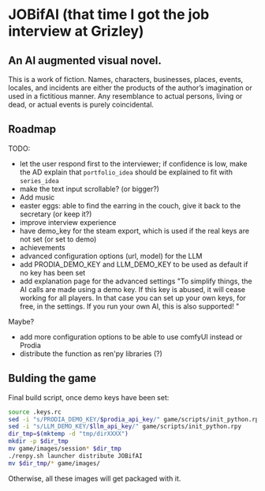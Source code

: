 # JOBifAI (that time I got the job interview at Grizley)

## An AI augmented visual novel.

This is a work of fiction. 
Names, characters, businesses, places, events, locales, and incidents are either the products of the author’s imagination or used in a fictitious manner. Any resemblance to actual persons, living or dead, or actual events is purely coincidental.

## Roadmap

TODO:
- let the user respond first to the interviewer; if confidence is low, make the AD explain that `portfolio_idea` should be explained to fit with `series_idea`
- make the text input scrollable? (or bigger?)
- Add music
- easter eggs: able to find the earring in the couch, give it back to the secretary (or keep it?)
- improve interview experience
- have demo_key for the steam export, which is used if the real keys are not set (or set to demo)
- achievements
- advanced configuration options (url, model) for the LLM
- add PRODIA_DEMO_KEY and LLM_DEMO_KEY to be used as default if no key has been set
- add explanation page for the advanced settings "To simplify things, the AI calls are made using a demo key.
If this key is abused, it will cease working for all players.
In that case you can set up your own keys, for free, in the settings. If you run your own AI, this is also supported! 
"

Maybe?
- add more configuration options to be able to use comfyUI instead or Prodia
- distribute the function as ren'py libraries (?)

## Bulding the game

Final build script, once demo keys have been set:

```bash
source .keys.rc
sed -i "s/PRODIA_DEMO_KEY/$prodia_api_key/" game/scripts/init_python.rpy
sed -i "s/LLM_DEMO_KEY/$llm_api_key/" game/scripts/init_python.rpy
dir_tmp=$(mktemp -d "tmp/dirXXXX")
mkdir -p $dir_tmp
mv game/images/session* $dir_tmp
./renpy.sh launcher distribute JOBifAI
mv $dir_tmp/* game/images/
```

Otherwise, all these images will get packaged with it.
